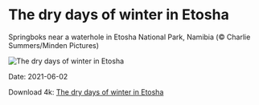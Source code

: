 # The dry days of winter in Etosha

Springboks near a waterhole in Etosha National Park, Namibia (© Charlie Summers/Minden Pictures)

![The dry days of winter in Etosha](https://bing.com/th?id=OHR.EstoshaSpringbok_EN-US8878416660_UHD.jpg&rf=LaDigue_UHD.jpg&pid=hp&w=1024&h=576)

Date: 2021-06-02

Download 4k: [The dry days of winter in Etosha](https://bing.com/th?id=OHR.EstoshaSpringbok_EN-US8878416660_UHD.jpg&rf=LaDigue_UHD.jpg&pid=hp&w=3840&h=2160)

